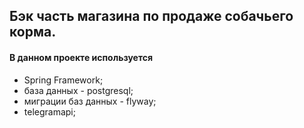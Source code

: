 ## Бэк часть магазина по продаже собачьего корма.

#### В данном проекте используется
* Spring Framework;
* база данных - postgresql;
* миграции баз данных - flyway;
* telegramapi;
